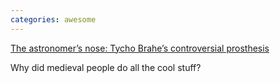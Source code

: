 ```yaml
---
categories: awesome
---
```


[The astronomer’s nose: Tycho Brahe’s controversial prosthesis](https://www.entandaudiologynews.com/features/ent-features/post/the-astronomer-s-nose-tycho-brahe-s-controversial-prosthesis)

Why did medieval people do all the cool stuff?